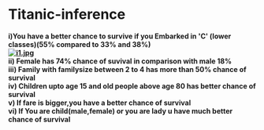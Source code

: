# Titanic-inference

**i)You have a better chance to survive if you Embarked in 'C' (lower classes)(55% compared to 33% and 38%)<br/>
[![i1.jpg](https://i.postimg.cc/Mpb28ZTN/i1.jpg)](https://postimg.cc/rDmY1k5N)<br/>
ii) Female has 74% chance of suvival in comparison with male 18%<br/>
iii) Family with familysize between 2 to 4 has more than 50% chance of survival<br/>
iv) Children upto age 15 and old people above age 80 has better chance of survival<br/>
v) If fare is bigger,you have a better chance of survival<br/>
vi) If You are child(male,female) or you are lady u have much better chance of survival**


 
